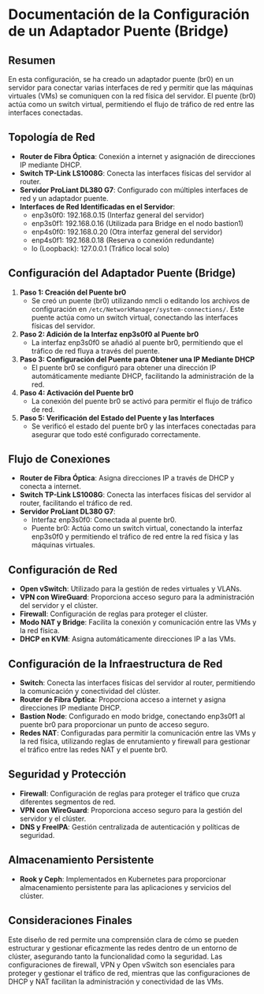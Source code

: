 # Documentación de la Configuración de un Adaptador Puente (Bridge)

## Resumen
En esta configuración, se ha creado un adaptador puente (br0) en un servidor para conectar varias interfaces de red y permitir que las máquinas virtuales (VMs) se comuniquen con la red física del servidor. El puente (br0) actúa como un switch virtual, permitiendo el flujo de tráfico de red entre las interfaces conectadas.

## Topología de Red
- **Router de Fibra Óptica**: Conexión a internet y asignación de direcciones IP mediante DHCP.
- **Switch TP-Link LS1008G**: Conecta las interfaces físicas del servidor al router.
- **Servidor ProLiant DL380 G7**: Configurado con múltiples interfaces de red y un adaptador puente.
- **Interfaces de Red Identificadas en el Servidor**:
  - enp3s0f0: 192.168.0.15 (Interfaz general del servidor)
  - enp3s0f1: 192.168.0.16 (Utilizada para Bridge en el nodo bastion1)
  - enp4s0f0: 192.168.0.20 (Otra interfaz general del servidor)
  - enp4s0f1: 192.168.0.18 (Reserva o conexión redundante)
  - lo (Loopback): 127.0.0.1 (Tráfico local solo)

## Configuración del Adaptador Puente (Bridge)
1. **Paso 1: Creación del Puente br0**
   - Se creó un puente (br0) utilizando nmcli o editando los archivos de configuración en `/etc/NetworkManager/system-connections/`. Este puente actúa como un switch virtual, conectando las interfaces físicas del servidor.
2. **Paso 2: Adición de la Interfaz enp3s0f0 al Puente br0**
   - La interfaz enp3s0f0 se añadió al puente br0, permitiendo que el tráfico de red fluya a través del puente.
3. **Paso 3: Configuración del Puente para Obtener una IP Mediante DHCP**
   - El puente br0 se configuró para obtener una dirección IP automáticamente mediante DHCP, facilitando la administración de la red.
4. **Paso 4: Activación del Puente br0**
   - La conexión del puente br0 se activó para permitir el flujo de tráfico de red.
5. **Paso 5: Verificación del Estado del Puente y las Interfaces**
   - Se verificó el estado del puente br0 y las interfaces conectadas para asegurar que todo esté configurado correctamente.

## Flujo de Conexiones
- **Router de Fibra Óptica**: Asigna direcciones IP a través de DHCP y conecta a internet.
- **Switch TP-Link LS1008G**: Conecta las interfaces físicas del servidor al router, facilitando el tráfico de red.
- **Servidor ProLiant DL380 G7**:
  - Interfaz enp3s0f0: Conectada al puente br0.
  - Puente br0: Actúa como un switch virtual, conectando la interfaz enp3s0f0 y permitiendo el tráfico de red entre la red física y las máquinas virtuales.

## Configuración de Red
- **Open vSwitch**: Utilizado para la gestión de redes virtuales y VLANs.
- **VPN con WireGuard**: Proporciona acceso seguro para la administración del servidor y el clúster.
- **Firewall**: Configuración de reglas para proteger el clúster.
- **Modo NAT y Bridge**: Facilita la conexión y comunicación entre las VMs y la red física.
- **DHCP en KVM**: Asigna automáticamente direcciones IP a las VMs.

## Configuración de la Infraestructura de Red
- **Switch**: Conecta las interfaces físicas del servidor al router, permitiendo la comunicación y conectividad del clúster.
- **Router de Fibra Óptica**: Proporciona acceso a internet y asigna direcciones IP mediante DHCP.
- **Bastion Node**: Configurado en modo bridge, conectando enp3s0f1 al puente br0 para proporcionar un punto de acceso seguro.
- **Redes NAT**: Configuradas para permitir la comunicación entre las VMs y la red física, utilizando reglas de enrutamiento y firewall para gestionar el tráfico entre las redes NAT y el puente br0.

## Seguridad y Protección
- **Firewall**: Configuración de reglas para proteger el tráfico que cruza diferentes segmentos de red.
- **VPN con WireGuard**: Proporciona acceso seguro para la gestión del servidor y el clúster.
- **DNS y FreeIPA**: Gestión centralizada de autenticación y políticas de seguridad.

## Almacenamiento Persistente
- **Rook y Ceph**: Implementados en Kubernetes para proporcionar almacenamiento persistente para las aplicaciones y servicios del clúster.

## Consideraciones Finales
Este diseño de red permite una comprensión clara de cómo se pueden estructurar y gestionar eficazmente las redes dentro de un entorno de clúster, asegurando tanto la funcionalidad como la seguridad. Las configuraciones de firewall, VPN y Open vSwitch son esenciales para proteger y gestionar el tráfico de red, mientras que las configuraciones de DHCP y NAT facilitan la administración y conectividad de las VMs.
